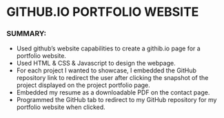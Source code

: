 # GITHUB.IO PORTFOLIO WEBSITE

### SUMMARY:

- Used github’s website capabilities to create a githib.io page for a portfolio website.
- Used HTML & CSS & Javascript to design the webpage.
- For each project I wanted to showcase, I embedded the GitHub repository link to redirect the user after clicking the snapshot of the project displayed on the project portfolio page. 
- Embedded my resume as a downloadable PDF on the contact page.
- Programmed the GitHub tab to redirect to my GitHub repository for my portfolio website when clicked.

